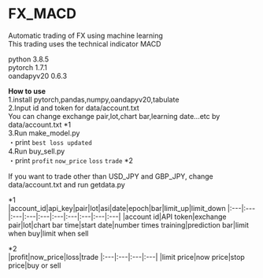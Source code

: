 # FX_MACD
Automatic trading of FX using machine learning  
This trading uses the technical indicator MACD

python 3.8.5  
pytorch 1.7.1  
oandapyv20 0.6.3

**How to use**   
1.install pytorch,pandas,numpy,oandapyv20,tabulate  
2.Input id and token for data/account.txt  
You can change exchange pair,lot,chart bar,learning date...etc by data/account.txt   *1  
3.Run make_model.py  
  ・print `best loss updated`  
4.Run buy_sell.py  
  ・print `profit` `now_price` `loss` `trade`  *2    
 

If you want to trade other than USD_JPY and GBP_JPY, change data/account.txt and run getdata.py  

*1  
|account_id|api_key|pair|lot|asi|date|epoch|bar|limit_up|limit_down
|:---|:---|:---|:---|:---|:---|:---|:---|:---|:---|
|account id|API token|exchange pair|lot|chart bar time|start date|number times training|prediction bar|limit when buy|limit when sell

  
*2  
|profit|now_price|loss|trade
|:---|:---|:---|:---|
|limit price|now price|stop price|buy or sell